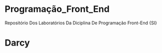 # Programação_Front_End
Repositório Dos Laboratórios Da Diciplina De Programação Front-End {SI}
# Darcy
